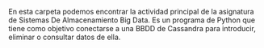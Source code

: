 En esta carpeta podemos encontrar la actividad principal de la asignatura de Sistemas De Almacenamiento Big Data. Es un programa de Python que tiene como objetivo conectarse a una BBDD de Cassandra para introducir, eliminar o consultar datos de ella.
